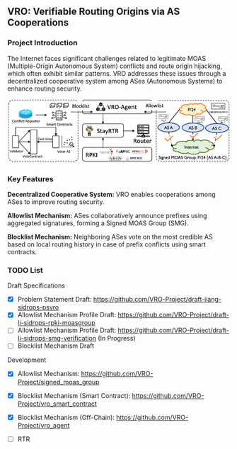 ## VRO: Verifiable Routing Origins via AS Cooperations

### Project Introduction

The Internet faces significant challenges related to legitimate MOAS (Multiple-Origin Autonomous System) conflicts and route origin hijacking, which often exhibit similar patterns. VRO addresses these issues through a decentralized cooperative system among ASes (Autonomous Systems) to enhance routing security. 

![vro-arch.png](https://github.com/VRO-Project/VRO-Project/blob/main/vro_arch.png)

### Key Features

**Decentralized Cooperative System:** VRO enables cooperations among ASes to improve routing security.

**Allowlist Mechanism:** ASes collaboratively announce prefixes using aggregated signatures, forming a Signed MOAS Group (SMG).

**Blocklist Mechanism:** Neighboring ASes vote on the most credible AS based on local routing history in case of prefix conflicts using smart contracts.

### TODO List

Draft Specifications

- [x] Problem Statement Draft: https://github.com/VRO-Project/draft-jiang-sidrops-psvro
- [x] Allowlist Mechanism Profile Draft: https://github.com/VRO-Project/draft-li-sidrops-rpki-moasgroup
- [ ] Allowlist Mechanism Profile Draft: https://github.com/VRO-Project/draft-li-sidrops-smg-verification (In Progress)
- [ ] Blocklist Mechanism Draft

Development

- [x] Allowlist Mechanism: https://github.com/VRO-Project/signed_moas_group
- [x] Blocklist Mechanism (Smart Contract): https://github.com/VRO-Project/vro_smart_contract
- [x] Blocklist Mechanism (Off-Chain): https://github.com/VRO-Project/vro_agent
- [ ] RTR


<!--
**VRO-Project/VRO-Project** is a ✨ _special_ ✨ repository because its `README.md` (this file) appears on your GitHub profile.

Here are some ideas to get you started:

- 🔭 I’m currently working on ...
- 🌱 I’m currently learning ...
- 👯 I’m looking to collaborate on ...
- 🤔 I’m looking for help with ...
- 💬 Ask me about ...
- 📫 How to reach me: ...
- 😄 Pronouns: ...
- ⚡ Fun fact: ...
-->
